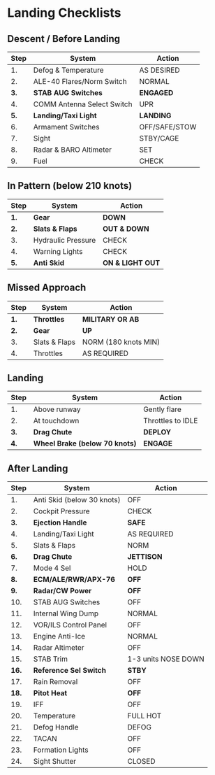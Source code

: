 # Landing Checklists

## Descent / Before Landing

| Step   | System                     | Action        |
|--------|----------------------------|---------------|
| 1.     | Defog & Temperature        | AS DESIRED    |
| 2.     | ALE-40 Flares/Norm Switch  | NORMAL        |
| **3.** | **STAB AUG Switches**      | **ENGAGED**   |
| 4.     | COMM Antenna Select Switch | UPR           |
| **5.** | **Landing/Taxi Light**     | **LANDING**   |
| 6.     | Armament Switches          | OFF/SAFE/STOW |
| 7.     | Sight                      | STBY/CAGE     |
| 8.     | Radar & BARO Altimeter     | SET           |
| 9.     | Fuel                       | CHECK         |

## In Pattern (below 210 knots)

| Step   | System             | Action             |
|--------|--------------------|--------------------|
| **1.** | **Gear**           | **DOWN**           |
| **2.** | **Slats & Flaps**  | **OUT & DOWN**     |
| 3.     | Hydraulic Pressure | CHECK              |
| 4.     | Warning Lights     | CHECK              |
| **5.** | **Anti Skid**      | **ON & LIGHT OUT** |

## Missed Approach

| Step   | System        | Action               |
|--------|---------------|----------------------|
| **1.** | **Throttles** | **MILITARY OR AB**   |
| **2.** | **Gear**      | **UP**               |
| 3.     | Slats & Flaps | NORM (180 knots MIN) |
| 4.     | Throttles     | AS REQUIRED          |

## Landing

| Step   | System                           | Action            |
|--------|----------------------------------|-------------------|
| 1.     | Above runway                     | Gently flare      |
| 2.     | At touchdown                     | Throttles to IDLE |
| **3.** | **Drag Chute**                   | **DEPLOY**        |
| **4.** | **Wheel Brake (below 70 knots)** | **ENGAGE**        |

## After Landing

| Step    | System                     | Action              |
|---------|----------------------------|---------------------|
| 1.      | Anti Skid (below 30 knots) | OFF                 |
| 2.      | Cockpit Pressure           | CHECK               |
| **3.**  | **Ejection Handle**        | **SAFE**            |
| 4.      | Landing/Taxi Light         | AS REQUIRED         |
| 5.      | Slats & Flaps              | NORM                |
| **6.**  | **Drag Chute**             | **JETTISON**        |
| 7.      | Mode 4 Sel                 | HOLD                |
| **8.**  | **ECM/ALE/RWR/APX-76**     | **OFF**             |
| **9.**  | **Radar/CW Power**         | **OFF**             |
| 10.     | STAB AUG Switches          | OFF                 |
| 11.     | Internal Wing Dump         | NORMAL              |
| 12.     | VOR/ILS Control Panel      | OFF                 |
| 13.     | Engine Anti-Ice            | NORMAL              |
| 14.     | Radar Altimeter            | OFF                 |
| 15.     | STAB Trim                  | 1-3 units NOSE DOWN |
| **16.** | **Reference Sel Switch**   | **STBY**            |
| 17.     | Rain Removal               | OFF                 |
| **18.** | **Pitot Heat**             | **OFF**             |
| 19.     | IFF                        | OFF                 |
| 20.     | Temperature                | FULL HOT            |
| 21.     | Defog Handle               | DEFOG               |
| 22.     | TACAN                      | OFF                 |
| 23.     | Formation Lights           | OFF                 |
| 24.     | Sight Shutter              | CLOSED              |
